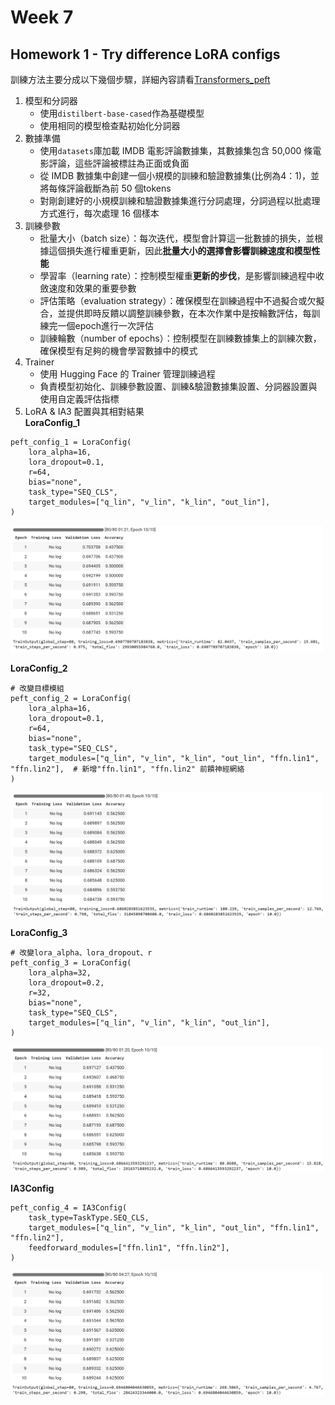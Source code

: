 # Week 7  
## Homework 1 - Try difference LoRA configs  
訓練方法主要分成以下幾個步驟，詳細內容請看[Transformers_peft](https://github.com/mvclab-ntust-course/course7-llm-irene0613/blob/main/Transformers_peft.ipynb)
1. 模型和分詞器  
    * 使用`distilbert-base-cased`作為基礎模型  
    * 使用相同的模型檢查點初始化分詞器  
2. 數據準備  
    * 使用`datasets`庫加載 IMDB 電影評論數據集，其數據集包含 50,000 條電影評論，這些評論被標註為正面或負面  
    * 從 IMDB 數據集中創建一個小規模的訓練和驗證數據集(比例為4：1)，並將每條評論截斷為前 50 個tokens   
    * 對剛創建好的小規模訓練和驗證數據集進行分詞處理，分詞過程以批處理方式進行，每次處理 16 個樣本     
3. 訓練參數  
    * 批量大小（batch size）：每次迭代，模型會計算這一批數據的損失，並根據這個損失進行權重更新，因此**批量大小的選擇會影響訓練速度和模型性能**  
    * 學習率（learning rate）：控制模型權重**更新的步伐**，是影響訓練過程中收斂速度和效果的重要參數  
    * 評估策略（evaluation strategy）：確保模型在訓練過程中不過擬合或欠擬合，並提供即時反饋以調整訓練參數，在本次作業中是按輪數評估，每訓練完一個epoch進行一次評估  
    * 訓練輪數（number of epochs）：控制模型在訓練數據集上的訓練次數，確保模型有足夠的機會學習數據中的模式  
4. Trainer  
    * 使用 Hugging Face 的 Trainer 管理訓練過程  
    * 負責模型初始化、訓練參數設置、訓練&驗證數據集設置、分詞器設置與使用自定義評估指標  
5. LoRA & IA3 配置與其相對結果  
**LoraConfig_1**  
```
peft_config_1 = LoraConfig(
    lora_alpha=16,          
    lora_dropout=0.1,         
    r=64,              
    bias="none",          
    task_type="SEQ_CLS",      
    target_modules=["q_lin", "v_lin", "k_lin", "out_lin"], 
)
```
<img src="https://github.com/mvclab-ntust-course/course7-llm-irene0613/blob/main/image/lora_1.png" width="500px"><br>  
  
**LoraConfig_2**  
   ```
   # 改變目標模組
   peft_config_2 = LoraConfig(
       lora_alpha=16,
       lora_dropout=0.1,
       r=64,
       bias="none",
       task_type="SEQ_CLS",
       target_modules=["q_lin", "v_lin", "k_lin", "out_lin", "ffn.lin1", "ffn.lin2"],  # 新增"ffn.lin1", "ffn.lin2" 前饋神經網絡
   )
   ```
   <img src="https://github.com/mvclab-ntust-course/course7-llm-irene0613/blob/main/image/lora_2.png" width="500px"><br>  
  
**LoraConfig_3**
   ```
   # 改變lora_alpha、lora_dropout、r
   peft_config_3 = LoraConfig(
       lora_alpha=32,
       lora_dropout=0.2,
       r=32,
       bias="none",
       task_type="SEQ_CLS",
       target_modules=["q_lin", "v_lin", "k_lin", "out_lin"],
   )
   ```
   <img src="https://github.com/mvclab-ntust-course/course7-llm-irene0613/blob/main/image/lora_3.png" width="500px"><br>  
  
**IA3Config**
   ```
   peft_config_4 = IA3Config(
       task_type=TaskType.SEQ_CLS,
       target_modules=["q_lin", "v_lin", "k_lin", "out_lin", "ffn.lin1", "ffn.lin2"],
       feedforward_modules=["ffn.lin1", "ffn.lin2"],
   )
   ```
   <img src="https://github.com/mvclab-ntust-course/course7-llm-irene0613/blob/main/image/IA3.png" width="500px"><br>  
